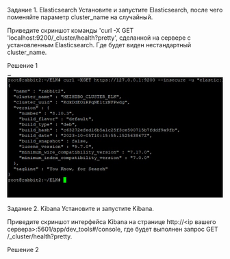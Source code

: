 Задание 1. Elasticsearch
Установите и запустите Elasticsearch, после чего поменяйте параметр cluster_name на случайный.

Приведите скриншот команды 'curl -X GET 'localhost:9200/_cluster/health?pretty', сделанной на сервере с установленным Elasticsearch. Где будет виден нестандартный cluster_name.

Решение 1

![alt text](https://github.com/mezhibo/ELK/blob/2afcbfc238e63c4eba981ce0d5e2d300e6e946ce/IMG/1.jpg)

Задание 2. Kibana
Установите и запустите Kibana.

Приведите скриншот интерфейса Kibana на странице http://<ip вашего сервера>:5601/app/dev_tools#/console, где будет выполнен запрос GET /_cluster/health?pretty.

Решение 2

